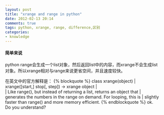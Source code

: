 ```yaml
---
layout: post
title: "xrange and range in python"
date: 2012-02-13 20:14
comments: true
tags: python, xrange, range, difference,区别  
categories:
- knowledge
---
```

#### 简单来说
python range会生成一个list对象，然后返回list中的内容，而xrange不会生成list对象。所以xrange相对与range来说更省空间，并且速度较快。

在英文中的官方解释是：
{% blockquote %}
class xrange(object)
 |  xrange([start,] stop[, step]) -> xrange object
 |  
 |  Like range(), but instead of returning a list, returns an object that
 |  generates the numbers in the range on demand.  For looping, this is 
 |  slightly faster than range() and more memory efficient.
{% endblockquote %}
ok. Do you understand?

